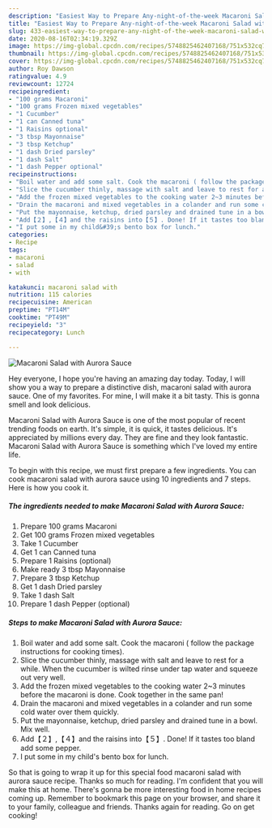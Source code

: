 ```yaml
---
description: "Easiest Way to Prepare Any-night-of-the-week Macaroni Salad with Aurora Sauce"
title: "Easiest Way to Prepare Any-night-of-the-week Macaroni Salad with Aurora Sauce"
slug: 433-easiest-way-to-prepare-any-night-of-the-week-macaroni-salad-with-aurora-sauce
date: 2020-08-16T02:34:19.329Z
image: https://img-global.cpcdn.com/recipes/5748825462407168/751x532cq70/macaroni-salad-with-aurora-sauce-recipe-main-photo.jpg
thumbnail: https://img-global.cpcdn.com/recipes/5748825462407168/751x532cq70/macaroni-salad-with-aurora-sauce-recipe-main-photo.jpg
cover: https://img-global.cpcdn.com/recipes/5748825462407168/751x532cq70/macaroni-salad-with-aurora-sauce-recipe-main-photo.jpg
author: Roy Dawson
ratingvalue: 4.9
reviewcount: 12724
recipeingredient:
- "100 grams Macaroni"
- "100 grams Frozen mixed vegetables"
- "1 Cucumber"
- "1 can Canned tuna"
- "1 Raisins optional"
- "3 tbsp Mayonnaise"
- "3 tbsp Ketchup"
- "1 dash Dried parsley"
- "1 dash Salt"
- "1 dash Pepper optional"
recipeinstructions:
- "Boil water and add some salt. Cook the macaroni ( follow the package instructions for cooking times)."
- "Slice the cucumber thinly, massage with salt and leave to rest for a while. When the cucumber is wilted rinse under tap water and squeeze out very well."
- "Add the frozen mixed vegetables to the cooking water 2~3 minutes before the macaroni is done. Cook together in the same pan!"
- "Drain the macaroni and mixed vegetables in a colander and run some cold water over them quickly."
- "Put the mayonnaise, ketchup, dried parsley and drained tune in a bowl. Mix well."
- "Add【２】,【４】and the raisins into【５】. Done! If it tastes too bland add some pepper."
- "I put some in my child&#39;s bento box for lunch."
categories:
- Recipe
tags:
- macaroni
- salad
- with

katakunci: macaroni salad with 
nutrition: 115 calories
recipecuisine: American
preptime: "PT14M"
cooktime: "PT49M"
recipeyield: "3"
recipecategory: Lunch

---
```



![Macaroni Salad with Aurora Sauce](https://img-global.cpcdn.com/recipes/5748825462407168/751x532cq70/macaroni-salad-with-aurora-sauce-recipe-main-photo.jpg)

Hey everyone, I hope you're having an amazing day today. Today, I will show you a way to prepare a distinctive dish, macaroni salad with aurora sauce. One of my favorites. For mine, I will make it a bit tasty. This is gonna smell and look delicious.



Macaroni Salad with Aurora Sauce is one of the most popular of recent trending foods on earth. It's simple, it is quick, it tastes delicious. It's appreciated by millions every day. They are fine and they look fantastic. Macaroni Salad with Aurora Sauce is something which I've loved my entire life.


To begin with this recipe, we must first prepare a few ingredients. You can cook macaroni salad with aurora sauce using 10 ingredients and 7 steps. Here is how you cook it.

<!--inarticleads1-->

##### The ingredients needed to make Macaroni Salad with Aurora Sauce:

1. Prepare 100 grams Macaroni
1. Get 100 grams Frozen mixed vegetables
1. Take 1 Cucumber
1. Get 1 can Canned tuna
1. Prepare 1 Raisins (optional)
1. Make ready 3 tbsp Mayonnaise
1. Prepare 3 tbsp Ketchup
1. Get 1 dash Dried parsley
1. Take 1 dash Salt
1. Prepare 1 dash Pepper (optional)




<!--inarticleads2-->

##### Steps to make Macaroni Salad with Aurora Sauce:

1. Boil water and add some salt. Cook the macaroni ( follow the package instructions for cooking times).
1. Slice the cucumber thinly, massage with salt and leave to rest for a while. When the cucumber is wilted rinse under tap water and squeeze out very well.
1. Add the frozen mixed vegetables to the cooking water 2~3 minutes before the macaroni is done. Cook together in the same pan!
1. Drain the macaroni and mixed vegetables in a colander and run some cold water over them quickly.
1. Put the mayonnaise, ketchup, dried parsley and drained tune in a bowl. Mix well.
1. Add【２】,【４】and the raisins into【５】. Done! If it tastes too bland add some pepper.
1. I put some in my child&#39;s bento box for lunch.




So that is going to wrap it up for this special food macaroni salad with aurora sauce recipe. Thanks so much for reading. I'm confident that you will make this at home. There's gonna be more interesting food in home recipes coming up. Remember to bookmark this page on your browser, and share it to your family, colleague and friends. Thanks again for reading. Go on get cooking!
